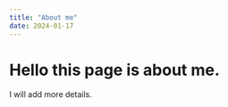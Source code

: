 ```yaml
---
title: "About me"
date: 2024-01-17
---
```


# Hello this page is about me.

I will add more details.
